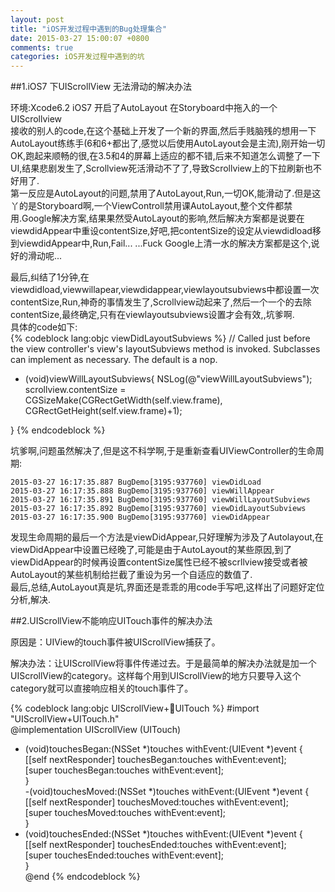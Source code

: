 ```yaml
---
layout: post
title: "iOS开发过程中遇到的Bug处理集合"
date: 2015-03-27 15:00:07 +0800
comments: true
categories: iOS开发过程中遇到的坑
---  
```


##1.iOS7 下UIScrollView 无法滑动的解决办法  

环境:Xcode6.2 iOS7 开启了AutoLayout 在Storyboard中拖入的一个UIScrollview  
接收的别人的code,在这个基础上开发了一个新的界面,然后手贱脑残的想用一下AutoLayout练练手(6和6+都出了,感觉以后使用AutoLayout会是主流),刚开始一切OK,跑起来顺畅的很,在3.5和4的屏幕上适应的都不错,后来不知道怎么调整了一下UI,结果悲剧发生了,Scrollview死活滑动不了了,导致Scrollview上的下拉刷新也不好用了.  
第一反应是AutoLayout的问题,禁用了AutoLayout,Run,一切OK,能滑动了.但是这丫的是Storyboard啊,一个ViewControll禁用课AutoLayout,整个文件都禁用.Google解决方案,结果果然受AutoLayout的影响,然后解决方案都是说要在viewdidAppear中重设contentSize,好吧,把contentSize的设定从viewdidload移到viewdidAppear中,Run,Fail... ...Fuck Google上清一水的解决方案都是这个,说好的滑动呢...  
<!--more-->
最后,纠结了1分钟,在viewdidload,viewwillapear,viewdidappear,viewlayoutsubviews中都设置一次contentSize,Run,神奇的事情发生了,Scrollview动起来了,然后一个一个的去除contentSize,最终确定,只有在viewlayoutsubviews设置才会有效,,坑爹啊.  
具体的code如下:  
{% codeblock lang:objc viewDidLayoutSubviews %}
// Called just before the view controller's view's layoutSubviews method is invoked. Subclasses can implement as necessary. The default is a nop.
- (void)viewWillLayoutSubviews{
    NSLog(@"viewWillLayoutSubviews");
    scrollview.contentSize = CGSizeMake(CGRectGetWidth(self.view.frame), CGRectGetHeight(self.view.frame)+1);
    
}
{% endcodeblock %}

坑爹啊,问题虽然解决了,但是这不科学啊,于是重新查看UIViewController的生命周期:  
```
2015-03-27 16:17:35.887 BugDemo[3195:937760] viewDidLoad
2015-03-27 16:17:35.888 BugDemo[3195:937760] viewWillAppear
2015-03-27 16:17:35.891 BugDemo[3195:937760] viewWillLayoutSubviews
2015-03-27 16:17:35.892 BugDemo[3195:937760] viewDidLayoutSubviews
2015-03-27 16:17:35.900 BugDemo[3195:937760] viewDidAppear
```  
发现生命周期的最后一个方法是viewDidAppear,只好理解为涉及了Autolayout,在viewDidAppear中设置已经晚了,可能是由于AutoLayout的某些原因,到了viewDidAppear的时候再设置contentSize属性已经不被scrllview接受或者被AutoLayout的某些机制给拦截了重设为另一个自适应的数值了.  
最后,总结,AutoLayout真是坑,界面还是乖乖的用code手写吧,这样出了问题好定位分析,解决.  

##2.UIScrollView不能响应UITouch事件的解决办法  

原因是：UIView的touch事件被UIScrollView捕获了。

解决办法：让UIScrollView将事件传递过去。于是最简单的解决办法就是加一个UIScrollView的category。这样每个用到UIScrollView的地方只要导入这个category就可以直接响应相关的touch事件了。

{% codeblock lang:objc UIScrollView+UITouch %}
#import "UIScrollView+UITouch.h"       
 @implementation UIScrollView (UITouch)       
 - (void)touchesBegan:(NSSet *)touches withEvent:(UIEvent *)event {   
   [[self nextResponder] touchesBegan:touches withEvent:event];   
   [super touchesBegan:touches withEvent:event];   
 }       
 -(void)touchesMoved:(NSSet *)touches withEvent:(UIEvent *)event {   
   [[self nextResponder] touchesMoved:touches withEvent:event];   
   [super touchesMoved:touches withEvent:event];   
 }   
 - (void)touchesEnded:(NSSet *)touches withEvent:(UIEvent *)event {   
   [[self nextResponder] touchesEnded:touches withEvent:event];   
   [super touchesEnded:touches withEvent:event];   
 }   
 @end 
{% endcodeblock %}


